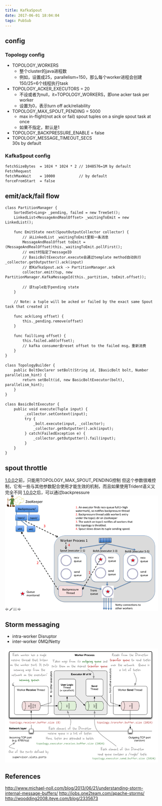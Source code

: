 ```yaml
---
title: KafkaSpout
date: 2017-06-01 18:04:04
tags: PubSub
---
```


## config

### Topology config

- TOPOLOGY_WORKERS
  - 整个cluster的java进程数
  - 例如，设置成25，parallelism=150，那么每个worker进程会创建150/25=6个线程执行task
- TOPOLOGY_ACKER_EXECUTORS = 20
  - 不设或者为null，it=TOPOLOGY_WORKERS，即one acker task per worker
  - 设置为0，表示turn off ack/reliability
- TOPOLOGY_MAX_SPOUT_PENDING = 5000 
  - max in-flight(not ack or fail) spout tuples on a single spout task at once
  - 如果不指定，默认是1
- TOPOLOGY_BACKPRESSURE_ENABLE = false
- TOPOLOGY_MESSAGE_TIMEOUT_SECS     
  30s by default

### KafkaSpout config

```
fetchSizeBytes  = 1024 * 1024 * 2 // 1048576=1M by default FetchRequest
fetchMaxWait    = 10000           // by default
forceFromStart  = false
```

## emit/ack/fail flow

```
class PartitionManager {
    SortedSet<Long> _pending, failed = new TreeSet();
    LinkedList<MessageAndRealOffset> _waitingToEmit = new LinkedList();

    func EmitState next(SpoutOutputCollector collector) {
        // 从LinkedList _waitingToEmit里取一条消息
        MessageAndRealOffset toEmit = (MessageAndRealOffset)this._waitingToEmit.pollFirst();
        // emit时指定了messageID
        // BasicBoltExecutor.execute会通过template method自动执行_collector.getOutputter().ack(input)
        // 即KafkaSpout.ack -> PartitionManager.ack
        collector.emit(tup, new PartitionManager.KafkaMessageId(this._partition, toEmit.offset));

        // 该tuple处于pending state
    }

    // Note: a tuple will be acked or failed by the exact same Spout task that created it

    func ack(Long offset) {
        this._pending.remove(offset)
    }

    func fail(Long offset) {
        this.failed.add(offset);
        // kafka consumer会reset offset to the failed msg，重新消费
    }
}

class TopologyBuilder {
    public BoltDeclarer setBolt(String id, IBasicBolt bolt, Number parallelism_hint) {
        return setBolt(id, new BasicBoltExecutor(bolt), parallelism_hint);
    }
}

class BasicBoltExecutor {
    public void execute(Tuple input) {
         _collector.setContext(input);
         try {
             _bolt.execute(input, _collector);
             _collector.getOutputter().ack(input);
         } catch(FailedException e) {
             _collector.getOutputter().fail(input);
         }
    }
}
```

## spout throttle

[1.0.0](http://storm.apache.org/2016/04/12/storm100-released.html)之前，只能用TOPOLOGY_MAX_SPOUT_PENDING控制
但这个参数很难控制，它有一些与其他参数配合使用才能生效的机制，而且如果使用Trident语义又完全不同
[1.0.0](http://storm.apache.org/2016/04/12/storm100-released.html)之后，可以通过backpressure
![backpressure](https://github.com/funkygao/blogassets/blob/master/img/backpressure.png?raw=true)

## Storm messaging

- intra-worker
  Disruptor
- inter-worker
  0MQ/Netty

![storm messaing](https://github.com/funkygao/blogassets/blob/master/img/storm-internal-message-queues.png?raw=true)

## References

http://www.michael-noll.com/blog/2013/06/21/understanding-storm-internal-message-buffers/
http://jobs.one2team.com/apache-storms/
http://woodding2008.iteye.com/blog/2335673
